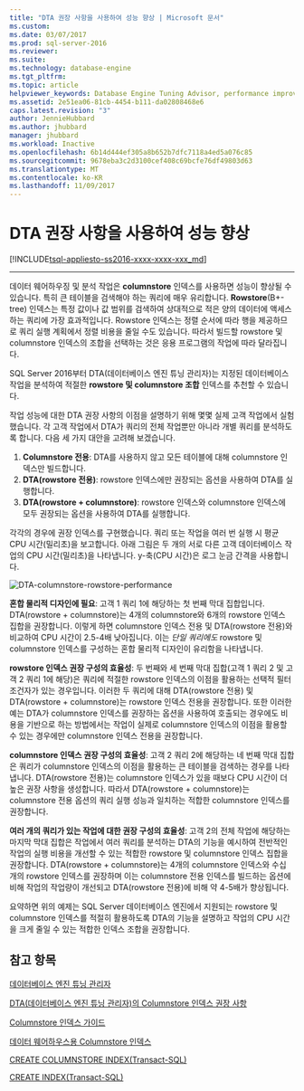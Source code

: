 ```yaml
---
title: "DTA 권장 사항을 사용하여 성능 향상 | Microsoft 문서"
ms.custom: 
ms.date: 03/07/2017
ms.prod: sql-server-2016
ms.reviewer: 
ms.suite: 
ms.technology: database-engine
ms.tgt_pltfrm: 
ms.topic: article
helpviewer_keywords: Database Engine Tuning Advisor, performance improvements
ms.assetid: 2e51ea06-81cb-4454-b111-da02808468e6
caps.latest.revision: "3"
author: JennieHubbard
ms.author: jhubbard
manager: jhubbard
ms.workload: Inactive
ms.openlocfilehash: 6b14d444ef305a8b652b7dfc7118a4ed5a076c85
ms.sourcegitcommit: 9678eba3c2d3100cef408c69bcfe76df49803d63
ms.translationtype: MT
ms.contentlocale: ko-KR
ms.lasthandoff: 11/09/2017
---
```

# <a name="performance-improvements-using-dta-recommendations"></a>DTA 권장 사항을 사용하여 성능 향상
[!INCLUDE[tsql-appliesto-ss2016-xxxx-xxxx-xxx_md](../../includes/tsql-appliesto-ss2016-xxxx-xxxx-xxx-md.md)]


---
데이터 웨어하우징 및 분석 작업은 **columnstore** 인덱스를 사용하면 성능이 향상될 수 있습니다. 특히 큰 테이블을 검색해야 하는 쿼리에 매우 유리합니다. **Rowstore**(B+-tree) 인덱스는 특정 값이나 값 범위를 검색하여 상대적으로 적은 양의 데이터에 액세스하는 쿼리에 가장 효과적입니다. Rowstore 인덱스는 정렬 순서에 따라 행을 제공하므로 쿼리 실행 계획에서 정렬 비용을 줄일 수도 있습니다. 따라서 빌드할 rowstore 및 columnstore 인덱스의 조합을 선택하는 것은 응용 프로그램의 작업에 따라 달라집니다.

SQL Server 2016부터 DTA(데이터베이스 엔진 튜닝 관리자)는 지정된 데이터베이스 작업을 분석하여 적절한 **rowstore 및 columnstore 조합** 인덱스를 추천할 수 있습니다. 

작업 성능에 대한 DTA 권장 사항의 이점을 설명하기 위해 몇몇 실제 고객 작업에서 실험했습니다. 각 고객 작업에서 DTA가 쿼리의 전체 작업뿐만 아니라 개별 쿼리를 분석하도록 합니다. 다음 세 가지 대안을 고려해 보겠습니다.
  
  1. **Columnstore 전용**: DTA를 사용하지 않고 모든 테이블에 대해 columnstore 인덱스만 빌드합니다. 
  2. **DTA(rowstore 전용)**: rowstore 인덱스에만 권장되는 옵션을 사용하여 DTA를 실행합니다.
  3. **DTA(rowstore + columnstore)**: rowstore 인덱스와 columnstore 인덱스에 모두 권장되는 옵션을 사용하여 DTA를 실행합니다.  
   
각각의 경우에 권장 인덱스를 구현했습니다. 쿼리 또는 작업을 여러 번 실행 시 평균 CPU 시간(밀리초)을 보고합니다. 아래 그림은 두 개의 서로 다른 고객 데이터베이스 작업의 CPU 시간(밀리초)을 나타냅니다. y-축(CPU 시간)은 로그 눈금 간격을 사용합니다.   


![DTA-columnstore-rowstore-performance](../../relational-databases/performance/media/dta-columnstore-rowstore-performance.gif)



**혼합 물리적 디자인에 필요**: 고객 1 쿼리 1에 해당하는 첫 번째 막대 집합입니다. DTA(rowstore + columnstore)는 4개의 columnstore와 6개의 rowstore 인덱스 집합을 권장합니다. 이렇게 하면 columnstore 인덱스 전용 및 DTA(rowstore 전용)와 비교하여 CPU 시간이 2.5-4배 낮아집니다. 이는 *단일 쿼리에도* rowstore 및 columnstore 인덱스를 구성하는 혼합 물리적 디자인이 유리함을 나타냅니다. 

**rowstore 인덱스 권장 구성의 효율성**: 두 번째와 세 번째 막대 집합(고객 1 쿼리 2 및 고객 2 쿼리 1에 해당)은 쿼리에 적절한 rowstore 인덱스의 이점을 활용하는 선택적 필터 조건자가 있는 경우입니다. 이러한 두 쿼리에 대해 DTA(rowstore 전용) 및 DTA(rowstore + columnstore)는 rowstore 인덱스 전용을 권장합니다. 또한 이러한 예는 DTA가 columnstore 인덱스를 권장하는 옵션을 사용하여 호출되는 경우에도 비용을 기반으로 하는 방법에서는 작업이 실제로 columnstore 인덱스의 이점을 활용할 수 있는 경우에만 columnstore 인덱스 전용을 권장합니다.

**columnstore 인덱스 권장 구성의 효율성**: 고객 2 쿼리 2에 해당하는 네 번째 막대 집합은 쿼리가 columnstore 인덱스의 이점을 활용하는 큰 테이블을 검색하는 경우를 나타냅니다. DTA(rowstore 전용)는 columnstore 인덱스가 있을 때보다 CPU 시간이 더 높은 권장 사항을 생성합니다. 따라서 DTA(rowstore + columnstore)는 columnstore 전용 옵션의 쿼리 실행 성능과 일치하는 적합한 columnstore 인덱스를 권장합니다.

**여러 개의 쿼리가 있는 작업에 대한 권장 구성의 효율성**: 고객 2의 전체 작업에 해당하는 마지막 막대 집합은 작업에서 여러 쿼리를 분석하는 DTA의 기능을 예시하여 전반적인 작업의 실행 비용을 개선할 수 있는 적합한 rowstore 및 columnstore 인덱스 집합을 권장합니다. DTA(rowstore + columnstore)는 4개의 columnstore 인덱스와 수십 개의 rowstore 인덱스를 권장하며 이는 columnstore 전용 인덱스를 빌드하는 옵션에 비해 작업의 작업량이 개선되고 DTA(rowstore 전용)에 비해 약 4-5배가 향상됩니다.

요약하면 위의 예제는 SQL Server 데이터베이스 엔진에서 지원되는 rowstore 및 columnstore 인덱스를 적절히 활용하도록 DTA의 기능을 설명하고 작업의 CPU 시간을 크게 줄일 수 있는 적합한 인덱스 조합을 권장합니다. 

<a name="see-also"></a>참고 항목
---
[데이터베이스 엔진 튜닝 관리자](../../relational-databases/performance/database-engine-tuning-advisor.md)

[DTA(데이터베이스 엔진 튜닝 관리자)의 Columnstore 인덱스 권장 사항](../../relational-databases/performance/columnstore-index-recommendations-in-database-engine-tuning-advisor-dta.md)

[Columnstore 인덱스 가이드](~/relational-databases/indexes/columnstore-indexes-overview.md)

[데이터 웨어하우스용 Columnstore 인덱스](~/relational-databases/indexes/columnstore-indexes-data-warehouse.md)

[CREATE COLUMNSTORE INDEX(Transact-SQL)](../../t-sql/statements/create-columnstore-index-transact-sql.md)

[CREATE INDEX(Transact-SQL)](../../t-sql/statements/create-index-transact-sql.md)




